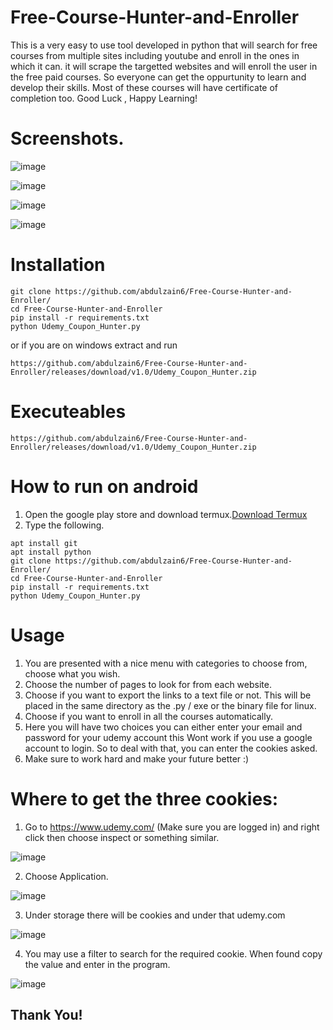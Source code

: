 # Free-Course-Hunter-and-Enroller
This is a very easy to use tool developed in python that will search for free courses from multiple sites including youtube and enroll in the ones in which it can. it will scrape the targetted websites and will enroll the user in the free paid courses. So everyone can get the oppurtunity to learn and develop their skills. Most of these courses will have certificate of completion too. Good Luck , Happy Learning!

# Screenshots.

![image](https://user-images.githubusercontent.com/77825794/133130999-d926af22-9a79-4c5f-bd09-cd95e2788ee2.png)

![image](https://user-images.githubusercontent.com/77825794/133131084-3adcb0ee-b6bf-4cca-a772-cd3017080246.png)

![image](https://user-images.githubusercontent.com/77825794/133131379-7dedb2a3-e484-4953-990a-8a22c9a3d88d.png)

![image](https://user-images.githubusercontent.com/77825794/133133702-f18afba7-91e8-442d-ae1c-2fe6a290895b.png)

# Installation 
```
git clone https://github.com/abdulzain6/Free-Course-Hunter-and-Enroller/
cd Free-Course-Hunter-and-Enroller
pip install -r requirements.txt
python Udemy_Coupon_Hunter.py
```
or if you are on windows extract and run
```
https://github.com/abdulzain6/Free-Course-Hunter-and-Enroller/releases/download/v1.0/Udemy_Coupon_Hunter.zip
```
# Executeables
```
https://github.com/abdulzain6/Free-Course-Hunter-and-Enroller/releases/download/v1.0/Udemy_Coupon_Hunter.zip
```
# How to run on android
1. Open the google play store and download termux.[Download Termux](https://play.google.com/store/apps/details?id=com.termux)
2. Type the following.
```
apt install git
apt install python
git clone https://github.com/abdulzain6/Free-Course-Hunter-and-Enroller/
cd Free-Course-Hunter-and-Enroller
pip install -r requirements.txt
python Udemy_Coupon_Hunter.py
```


# Usage
1. You are presented with a nice menu with categories to choose from, choose what you wish.
2. Choose the number of pages to look for from each website.
3. Choose if you want to export the links to a text file or not. This will be placed in the same directory as the .py / exe or the binary file for linux.
4. Choose if you want to enroll in all the courses automatically.
5. Here you will have two choices you can either enter your email and password for your udemy account this Wont work if you use a google account to login. So to deal with that, you can enter the cookies asked.
6. Make sure to work hard and make your future better :)

# Where to get the three cookies:

1. Go to https://www.udemy.com/ (Make sure you are logged in) and right click then choose inspect or something similar.

![image](https://user-images.githubusercontent.com/77825794/133132393-583eed14-79b6-4ef8-89e5-7579a92872b7.png)

2. Choose Application.

![image](https://user-images.githubusercontent.com/77825794/133132663-369de3f6-6a53-43d6-91af-e5607f3ccc9a.png)

3. Under storage there will be cookies and under that udemy.com

![image](https://user-images.githubusercontent.com/77825794/133132844-968218d9-7768-443f-9448-41cb206de520.png)

4. You may use a filter to search for the required cookie. When found copy the value and enter in the program.

![image](https://user-images.githubusercontent.com/77825794/133133082-0b343af5-0c1c-409c-9a4a-e0df52d845ef.png)
 
## Thank You!


